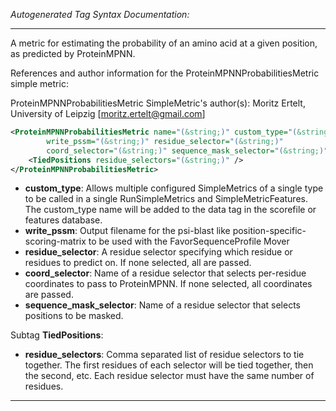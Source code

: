 <!-- THIS IS AN AUTOGENERATED FILE: Don't edit it directly, instead change the schema definition in the code itself. -->

_Autogenerated Tag Syntax Documentation:_

---
A metric for estimating the probability of an amino acid at a given position, as predicted by ProteinMPNN.

References and author information for the ProteinMPNNProbabilitiesMetric simple metric:

ProteinMPNNProbabilitiesMetric SimpleMetric's author(s):
Moritz Ertelt, University of Leipzig [moritz.ertelt@gmail.com]

```xml
<ProteinMPNNProbabilitiesMetric name="(&string;)" custom_type="(&string;)"
        write_pssm="(&string;)" residue_selector="(&string;)"
        coord_selector="(&string;)" sequence_mask_selector="(&string;)" >
    <TiedPositions residue_selectors="(&string;)" />
</ProteinMPNNProbabilitiesMetric>
```

-   **custom_type**: Allows multiple configured SimpleMetrics of a single type to be called in a single RunSimpleMetrics and SimpleMetricFeatures. 
 The custom_type name will be added to the data tag in the scorefile or features database.
-   **write_pssm**: Output filename for the psi-blast like position-specific-scoring-matrix to be used with the FavorSequenceProfile Mover
-   **residue_selector**: A residue selector specifying which residue or residues to predict on. If none selected, all are passed.
-   **coord_selector**: Name of a residue selector that selects per-residue coordinates to pass to ProteinMPNN. If none selected, all coordinates are passed.
-   **sequence_mask_selector**: Name of a residue selector that selects positions to be masked.


Subtag **TiedPositions**:   

-   **residue_selectors**: Comma separated list of residue selectors to tie together. The first residues of each selector will be tied together, then the second, etc. Each residue selector must have the same number of residues.

---
